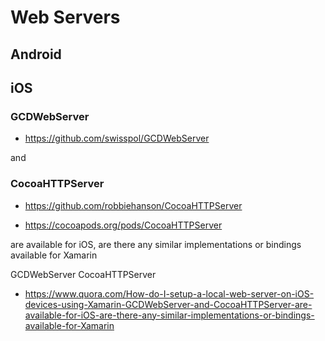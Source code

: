 # Web Servers

## Android

## iOS

### GCDWebServer 

* https://github.com/swisspol/GCDWebServer

and

### CocoaHTTPServer 

* https://github.com/robbiehanson/CocoaHTTPServer

* https://cocoapods.org/pods/CocoaHTTPServer


are available for iOS, are there any similar implementations or bindings available for Xamarin

GCDWebServer 
CocoaHTTPServer

* https://www.quora.com/How-do-I-setup-a-local-web-server-on-iOS-devices-using-Xamarin-GCDWebServer-and-CocoaHTTPServer-are-available-for-iOS-are-there-any-similar-implementations-or-bindings-available-for-Xamarin

